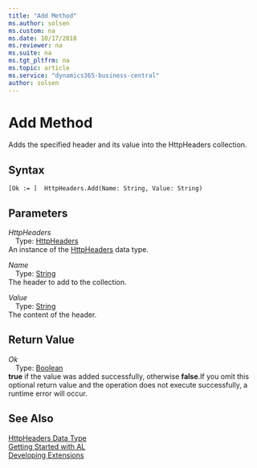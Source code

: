 ```yaml
---
title: "Add Method"
ms.author: solsen
ms.custom: na
ms.date: 10/17/2018
ms.reviewer: na
ms.suite: na
ms.tgt_pltfrm: na
ms.topic: article
ms.service: "dynamics365-business-central"
author: solsen
---
```

[//]: # (START>DO_NOT_EDIT)
[//]: # (IMPORTANT:Do not edit any of the content between here and the END>DO_NOT_EDIT.)
[//]: # (Any modifications should be made in the .xml files in the ModernDev repo.)
# Add Method
Adds the specified header and its value into the HttpHeaders collection.

## Syntax
```
[Ok := ]  HttpHeaders.Add(Name: String, Value: String)
```
## Parameters
*HttpHeaders*  
&emsp;Type: [HttpHeaders](httpheaders-data-type.md)  
An instance of the [HttpHeaders](httpheaders-data-type.md) data type.  

*Name*  
&emsp;Type: [String](../string/string-data-type.md)  
The header to add to the collection.
        
*Value*  
&emsp;Type: [String](../string/string-data-type.md)  
The content of the header.  


## Return Value
*Ok*  
&emsp;Type: [Boolean](../boolean/boolean-data-type.md)  
**true** if the value was added successfully, otherwise **false**.If you omit this optional return value and the operation does not execute successfully, a runtime error will occur.    


[//]: # (IMPORTANT: END>DO_NOT_EDIT)
## See Also
[HttpHeaders Data Type](httpheaders-data-type.md)  
[Getting Started with AL](../devenv-get-started.md)  
[Developing Extensions](../devenv-dev-overview.md)